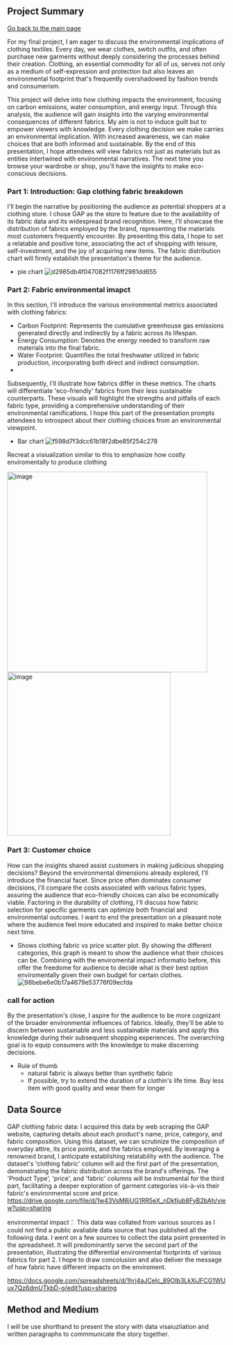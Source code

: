 ## Project Summary 

[Go back to the main page](/README.md)

For my final project, I am eager to discuss the environmental implications of clothing textiles. Every day, we wear clothes, switch outfits, and often purchase new garments without deeply considering the processes behind their creation. Clothing, an essential commodity for all of us, serves not only as a medium of self-expression and protection but also leaves an environmental footprint that's frequently overshadowed by fashion trends and consumerism.

This project will delve into how clothing impacts the environment, focusing on carbon emissions, water consumption, and energy input. Through this analysis, the audience will gain insights into the varying environmental consequences of different fabrics. My aim is not to induce guilt but to empower viewers with knowledge. Every clothing decision we make carries an environmental implication. With increased awareness, we can make choices that are both informed and sustainable. By the end of this presentation, I hope attendees will view fabrics not just as materials but as entities intertwined with environmental narratives. The next time you browse your wardrobe or shop, you'll have the insights to make eco-conscious decisions.



### Part 1: Introduction:  Gap clothing fabric breakdown 
I'll begin the narrative by positioning the audience as potential shoppers at a clothing store. I chose GAP as the store to feature due to the availability of its fabric data and its widespread brand recognition. Here, I'll showcase the distribution of fabrics employed by the brand, representing the materials most customers frequently encounter. By presenting this data, I hope to set a relatable and positive tone, associating the act of shopping with leisure, self-investment, and the joy of acquiring new items. The fabric distribution chart will firmly establish the presentation's theme for the audience.

- pie chart
  ![d2985db4f047082f1176ff2981dd655](https://github.com/YLtryingcode/Yilin-Lyu-portfolio/assets/122923571/3fcff8e2-3141-4dd6-90ba-00d83d0a96a7)




###  Part 2: Fabric environmental imapct 
In this section, I'll introduce the various environmental metrics associated with clothing fabrics:

- Carbon Footprint: Represents the cumulative greenhouse gas emissions generated directly and indirectly by a fabric across its lifespan.
- Energy Consumption: Denotes the energy needed to transform raw materials into the final fabric.
- Water Footprint: Quantifies the total freshwater utilized in fabric production, incorporating both direct and indirect consumption.
- 
Subsequently, I'll illustrate how fabrics differ in these metrics. The charts will differentiate 'eco-friendly' fabrics from their less sustainable counterparts. These visuals will highlight the strengths and pitfalls of each fabric type, providing a comprehensive understanding of their environmental ramifications. I hope this part of the presentation prompts attendees to introspect about their clothing choices from an environmental viewpoint.

- Bar chart
![f598d7f3dcc61b18f2dbe85f254c278](https://github.com/YLtryingcode/Yilin-Lyu-portfolio/assets/122923571/09f3fb76-400b-4304-ba9c-6cf47d2aa7c9)


Recreat a visiualization similar to this to emphasize how costly enviromentally  to produce clothing 

<img width="461" alt="image" src="https://github.com/YLtryingcode/Yilin-Lyu-portfolio/assets/122923571/2b13519e-e280-4fa5-a74c-7cab1beca081">
<img width="376" alt="image" src="https://github.com/YLtryingcode/Yilin-Lyu-portfolio/assets/122923571/706ac683-b6c4-49da-9bcd-834f4a831fc8">






### Part 3: Customer choice 
How can the insights shared assist customers in making judicious shopping decisions? Beyond the environmental dimensions already explored, I'll introduce the financial facet. Since price often dominates consumer decisions, I'll compare the costs associated with various fabric types, assuring the audience that eco-friendly choices can also be economically viable. Factoring in the durability of clothing, I'll discuss how fabric selection for specific garments can optimize both financial and environmental outcomes.
I want to end the presentation on a pleasant note where the audience feel more educated and inspired to make better choice next time. 

- Shows clothing fabric vs price scatter plot. By showing the different categories, this graph is meant to show the audience what their choices can be. Combining with the enviromental impact informatio before, this offer the freedome for audience to decide what is their best option enviromentally given their own budget for certain clothes. 
![98bebe6e0b17a4679e53776f09ecfda](https://github.com/YLtryingcode/Yilin-Lyu-portfolio/assets/122923571/0cf70496-58de-411b-8495-c4695adc0ccd)



### call for action
By the presentation's close, I aspire for the audience to be more cognizant of the broader environmental influences of fabrics. Ideally, they'll be able to discern between sustainable and less sustainable materials and apply this knowledge during their subsequent shopping experiences. The overarching goal is to equip consumers with the knowledge to make discerning decisions.
- Rule of thumb
    - natural fabric is always better than synthetic fabric
    - If possible, try to extend the duration of a clothin's life time. Buy less item with good quality and wear them for longer 

## Data Source 

GAP clothing fabric data: 
I acquired this data by web scraping the GAP website, capturing details about each product's name, price, category, and fabric composition. Using this dataset, we can scrutinize the composition of everyday attire, its price points, and the fabrics employed. By leveraging a renowned brand, I anticipate establishing relatability with the audience. The dataset's 'clothing fabric' column will aid the first part of the presentation, demonstrating the fabric distribution across the brand's offerings. The 'Product Type', 'price', and 'fabric' columns will be instrumental for the third part, facilitating a deeper exploration of garment categories vis-à-vis their fabric's environmental score and price.
https://drive.google.com/file/d/1w43VsM6jUG1RR5eX_nDkfjub8FyB2bAh/view?usp=sharing


environmental impact： 
This data was collated from various sources as I could not find a public avaliable data source that has published all the following data. I went on a few sources to collect the data point presented in the spreadsheet. It will predominantly serve the second part of the presentation, illustrating the differential environmental footprints of various fabrics for part 2. I hope to draw concolusion and also deliver the message of how fabric have different impacts on the enviroment. 

https://docs.google.com/spreadsheets/d/1hrj4aJCeIc_89OIb3LkXiJFCG1WUux7Qz6dmUTkbD-g/edit?usp=sharing

## Method and Medium 
I will be use shorthand to present the story with data visaiuzliation and written paragraphs to commmunicate the story together. 
